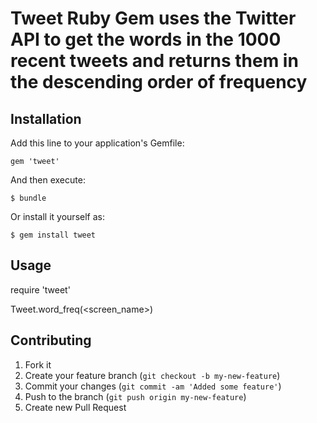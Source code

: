 # Tweet Ruby Gem uses the Twitter API to get the words in the 1000 recent tweets and returns them in the descending order of frequency


## Installation

Add this line to your application's Gemfile:

    gem 'tweet'

And then execute:

    $ bundle

Or install it yourself as:

    $ gem install tweet

## Usage

   require 'tweet'

   Tweet.word_freq(<screen_name>)

## Contributing

1. Fork it
2. Create your feature branch (`git checkout -b my-new-feature`)
3. Commit your changes (`git commit -am 'Added some feature'`)
4. Push to the branch (`git push origin my-new-feature`)
5. Create new Pull Request
